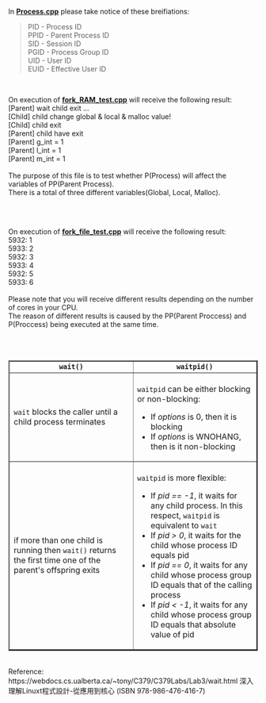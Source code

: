 <p>In <b><a href="https://github.com/PietaTony/C-Cpp_learn/blob/master/Process/Process.cpp">Process.cpp</a></b> please take notice of these breifiations:<blockquote cite="https://stackoverflow.com/questions/41498383/what-do-the-identifiers-pid-ppid-sid-pgid-uid-euid-mean?utm_medium=organic&utm_source=google_rich_qa&utm_campaign=google_rich_qa">
    PID - Process ID<br>
    PPID - Parent Process ID<br>
    SID - Session ID<br>
    PGID - Process Group ID<br>
    UID - User ID<br>
    EUID - Effective User ID<br>
</blockquote></p>
<br>
<p>
  On execution of <b><a href="https://github.com/PietaTony/C-Cpp_learn/blob/master/Process/fork_RAM_test.cpp">fork_RAM_test.cpp</a></b> will receive the following result:<br>
    [Parent] wait child exit ...<br>
    [Child] child change global & local & malloc value!<br>
    [Child] child exit<br>
    [Parent] child have exit<br>
    [Parent] g_int = 1<br>
    [Parent] l_int = 1<br>
    [Parent] m_int = 1<br>
  <br>
  The purpose of this file is to test whether P(Process) will affect the variables of PP(Parent Process).<br>
  There is a total of three different variables(Global, Local, Malloc).<br>
</p><br>
<br>
<p>
  On execution of <b><a href="https://github.com/PietaTony/C-Cpp_learn/blob/master/Process/fork_file_test.cpp">fork_file_test.cpp</a></b> will receive the following result:<br>
    5932: 1<br>
    5933: 2<br>
    5932: 3<br>
    5933: 4<br>
    5932: 5<br>
    5933: 6<br>
  <br>
  Please note that you will receive different results depending on the number of cores in your CPU.<br>
  The reason of different results is caused by the PP(Parent Proccess) and P(Proccess) being executed at the same time.<br>
</p><br>
<br>
<p><table border="2">
<tbody><tr align="CENTER"><td><code><b>wait()</b></code></td><td><code><b>waitpid()</b></code></td></tr>
<tr>
<td width="50%"><code>wait</code> blocks the caller until a child process terminates</td>
<td width="50%"><br><code>waitpid</code> can be either blocking or non-blocking:
                          <ul><li>If <i>options</i> is 0, then it is blocking
                              </li><li>If <i>options</i> is WNOHANG, then is it non-blocking
                          </li></ul></td>
</tr>
<tr>
<td width="50%">if more than one child is running then <code>wait()</code> returns the first time one of the parent's offspring exits</td>
<td width="50%"><br><code>waitpid</code> is more flexible:
<p>
    </p><ul>
    <li>If <i>pid == -1</i>, it waits for any child process.  In this respect, 
        <code>waitpid</code> is equivalent to <code>wait</code>
    </li><li>If <i>pid &gt; 0</i>, it waits for the child whose process ID equals pid
    </li><li>If <i>pid == 0</i>, it waits for any child whose process group ID equals that
        of the calling process
    </li><li>If <i>pid &lt; -1</i>, it waits for any child whose process group ID equals that absolute value of pid
    </li></ul></td>
</tr>
</tbody></table>
<br>
Reference:<br>
https://webdocs.cs.ualberta.ca/~tony/C379/C379Labs/Lab3/wait.html
 深入理解Linuxt程式設計-從應用到核心 (ISBN 978-986-476-416-7)<br>
